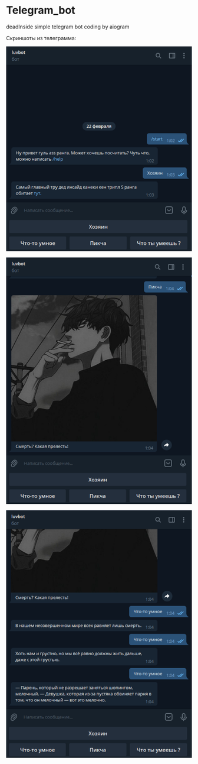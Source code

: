 # Telegram_bot
deadInside simple telegram bot
coding by aiogram 

Скриншоты из телеграмма:

![Image alt](https://github.com/ohmylual/telegram_bot/raw/main/scr/1.png)


![Image alt](https://github.com/ohmylual/telegram_bot/raw/main/scr/3.png)


![Image alt](https://github.com/ohmylual/telegram_bot/raw/main/scr/4.png)

